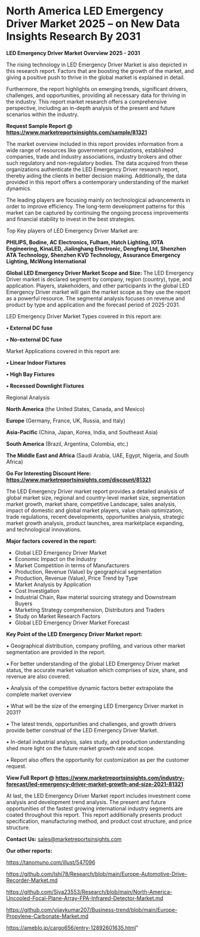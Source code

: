 # North America LED Emergency Driver Market 2025 – on New Data Insights Research By 2031

<Strong> LED Emergency Driver Market Overview 2025 - 2031</strong>

The rising technology in LED Emergency Driver Market is also depicted in this research report. Factors that are boosting the growth of the market, and giving a positive push to thrive in the global market is explained in detail.

Furthermore, the report highlights on emerging trends, significant drivers, challenges, and opportunities, providing all necessary data for thriving in the industry. This report market research offers a comprehensive perspective, including an in-depth analysis of the present and future scenarios within the industry.

<strong>Request Sample Report @ <a href=https://www.marketreportsinsights.com/sample/81321>https://www.marketreportsinsights.com/sample/81321</a></strong>

The market overview included in this report provides information from a wide range of resources like government organizations, established companies, trade and industry associations, industry brokers and other such regulatory and non-regulatory bodies. The data acquired from these organizations authenticate the LED Emergency Driver research report, thereby aiding the clients in better decision making. Additionally, the data provided in this report offers a contemporary understanding of the market dynamics.

The leading players are focusing mainly on technological advancements in order to improve efficiency. The long-term development patterns for this market can be captured by continuing the ongoing process improvements and financial stability to invest in the best strategies.

Top Key players of LED Emergency Driver Market are:

<strong>PHILIPS, Bodine, AC Electronics, Fulham, Hatch Lighting, IOTA Engineering, KinaLED, Jialinghang Electronic, Dengfeng Ltd, Shenzhen ATA Technology, Shenzhen KVD Technology, Assurance Emergency Lighting, McWong International</strong>

<strong><b>Global LED Emergency Driver Market Scope and Size:</b></strong>
The LED Emergency Driver market is declared segment by company, region (country), type, and application. Players, stakeholders, and other participants in the global LED Emergency Driver market will gain the market scope as they use the report as a powerful resource. The segmental analysis focuses on revenue and product by type and application and the forecast period of 2025-2031.

LED Emergency Driver Market Types covered in this report are:

<strong>• External DC fuse

• No-external DC fuse</strong>

Market Applications covered in this report are:

<strong>• Linear Indoor Fixtures

• High Bay Fixtures

• Recessed Downlight Fixtures</strong> 

Regional Analysis

<strong>North America</strong> (the United States, Canada, and Mexico)

<strong>Europe</strong> (Germany, France, UK, Russia, and Italy)

<strong>Asia-Pacific</strong> (China, Japan, Korea, India, and Southeast Asia)

<strong>South America</strong> (Brazil, Argentina, Colombia, etc.)

<strong>The Middle East and Africa</strong> (Saudi Arabia, UAE, Egypt, Nigeria, and South Africa)

<strong>Go For Interesting Discount Here: <a href=https://www.marketreportsinsights.com/discount/81321>https://www.marketreportsinsights.com/discount/81321</a></strong>

The LED Emergency Driver market report provides a detailed analysis of global market size, regional and country-level market size, segmentation market growth, market share, competitive Landscape, sales analysis, impact of domestic and global market players, value chain optimization, trade regulations, recent developments, opportunities analysis, strategic market growth analysis, product launches, area marketplace expanding, and technological innovations.

<strong><b>Major factors covered in the report:</b></strong>
<ul>
  <li>Global LED Emergency Driver Market </li>
  <li>Economic Impact on the Industry</li>
  <li>Market Competition in terms of Manufacturers</li>
  <li>Production, Revenue (Value) by geographical segmentation</li>
  <li>Production, Revenue (Value), Price Trend by Type</li>
  <li>Market Analysis by Application</li>
  <li>Cost Investigation</li>
  <li>Industrial Chain, Raw material sourcing strategy and Downstream Buyers</li>
  <li>Marketing Strategy comprehension, Distributors and Traders</li>
  <li>Study on Market Research Factors</li>
  <li>Global LED Emergency Driver Market Forecast</li>
</ul>

<strong><b>Key Point of the LED Emergency Driver Market report:</b></strong>

• Geographical distribution, company profiling, and various other market segmentation are provided in the report.

• For better understanding of the global LED Emergency Driver market status, the accurate market valuation which comprises of size, share, and revenue are also covered.

• Analysis of the competitive dynamic factors better extrapolate the complete market overview

• What will be the size of the emerging LED Emergency Driver market in 2031?

• The latest trends, opportunities and challenges, and growth drivers provide better construal of the LED Emergency Driver Market.

• In-detail industrial analysis, sales study, and production understanding shed more light on the future market growth rate and scope.

• Report also offers the opportunity for customization as per the customer request.

<strong><b>View Full Report @ <a href=https://www.marketreportsinsights.com/industry-forecast/led-emergency-driver-market-growth-and-size-2021-81321>https://www.marketreportsinsights.com/industry-forecast/led-emergency-driver-market-growth-and-size-2021-81321</a></b></strong>


At last, the LED Emergency Driver Market report includes investment come analysis and development trend analysis. The present and future opportunities of the fastest growing international industry segments are coated throughout this report. This report additionally presents product specification, manufacturing method, and product cost structure, and price structure.

<strong>Contact Us:</strong>
sales@marketreportsinsights.com

<strong>Our other reports:</strong>

<a href=https://tanomuno.com/illust/547096>https://tanomuno.com/illust/547096</a>

<a href=https://github.com/Ishi78/Research/blob/main/Europe-Automotive-Drive-Recorder-Market.md>https://github.com/Ishi78/Research/blob/main/Europe-Automotive-Drive-Recorder-Market.md</a>

<a href=https://github.com/Siya23553/Research/blob/main/North-America-Uncooled-Focal-Plane-Array-FPA-Infrared-Detector-Market.md>https://github.com/Siya23553/Research/blob/main/North-America-Uncooled-Focal-Plane-Array-FPA-Infrared-Detector-Market.md</a>

<a href=https://github.com/vijaykumar207/Business-trend/blob/main/Europe-Propylene-Carbonate-Market.md>https://github.com/vijaykumar207/Business-trend/blob/main/Europe-Propylene-Carbonate-Market.md</a>

<a href=https://ameblo.jp/cargo656/entry-12892601635.html>https://ameblo.jp/cargo656/entry-12892601635.html</a>"
